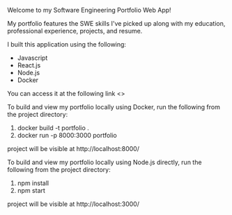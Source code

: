Welcome to my Software Engineering Portfolio Web App! 

My portfolio features the SWE skills I've picked up along with my education, professional experience, projects, and resume.

I built this application using the following:
- Javascript
- React.js
- Node.js
- Docker

You can access it at the following link
<>

To build and view my portfolio locally using Docker, run the following from the project directory:
1) docker build -t portfolio .
2) docker run -p 8000:3000 portfolio

project will be visible at http://localhost:8000/

To build and view my portfolio locally using Node.js directly, run the following from the project directory:
1) npm install
2) npm start

project will be visible at http://localhost:3000/